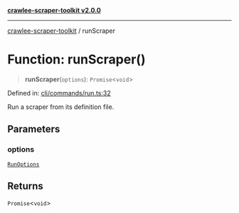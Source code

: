 [**crawlee-scraper-toolkit v2.0.0**](../README.md)

***

[crawlee-scraper-toolkit](../globals.md) / runScraper

# Function: runScraper()

> **runScraper**(`options`): `Promise`\<`void`\>

Defined in: [cli/commands/run.ts:32](https://github.com/devalexanderdaza/crawlee-scraper-toolkit/blob/main/src/cli/commands/run.ts#L32)

Run a scraper from its definition file.

## Parameters

### options

[`RunOptions`](../-internal-/interfaces/RunOptions.md)

## Returns

`Promise`\<`void`\>
